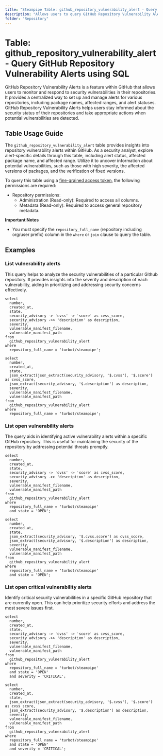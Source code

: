 ```yaml
---
title: "Steampipe Table: github_repository_vulnerability_alert - Query GitHub Repository Vulnerability Alerts using SQL"
description: "Allows users to query GitHub Repository Vulnerability Alerts, specifically the alert status, affected package name, and affected range, providing insights into repository security status and potential vulnerabilities."
folder: "Repository"
---
```


# Table: github_repository_vulnerability_alert - Query GitHub Repository Vulnerability Alerts using SQL

GitHub Repository Vulnerability Alerts is a feature within GitHub that allows users to monitor and respond to security vulnerabilities in their repositories. It provides a centralized way to set up and manage alerts for various repositories, including package names, affected ranges, and alert statuses. GitHub Repository Vulnerability Alerts helps users stay informed about the security status of their repositories and take appropriate actions when potential vulnerabilities are detected.

## Table Usage Guide

The `github_repository_vulnerability_alert` table provides insights into repository vulnerability alerts within GitHub. As a security analyst, explore alert-specific details through this table, including alert status, affected package name, and affected range. Utilize it to uncover information about potential vulnerabilities, such as those with high severity, the affected versions of packages, and the verification of fixed versions.

To query this table using a [fine-grained access token](https://docs.github.com/en/authentication/keeping-your-account-and-data-secure/managing-your-personal-access-tokens#creating-a-fine-grained-personal-access-token), the following permissions are required:
  - Repository permissions:
    - Administration (Read-only): Required to access all columns.
    - Metadata (Read-only): Required to access general repository metadata.

**Important Notes**
- You must specify the `repository_full_name` (repository including org/user prefix) column in the `where` or `join` clause to query the table.

## Examples

### List vulnerability alerts
This query helps to analyze the security vulnerabilities of a particular Github repository. It provides insights into the severity and description of each vulnerability, aiding in prioritizing and addressing security concerns effectively.

```sql+postgres
select
  number,
  created_at,
  state,
  security_advisory -> 'cvss' -> 'score' as cvss_score,
  security_advisory ->> 'description' as description,
  severity,
  vulnerable_manifest_filename,
  vulnerable_manifest_path
from
  github_repository_vulnerability_alert
where
  repository_full_name = 'turbot/steampipe';
```

```sql+sqlite
select
  number,
  created_at,
  state,
  json_extract(json_extract(security_advisory, '$.cvss'), '$.score') as cvss_score,
  json_extract(security_advisory, '$.description') as description,
  severity,
  vulnerable_manifest_filename,
  vulnerable_manifest_path
from
  github_repository_vulnerability_alert
where
  repository_full_name = 'turbot/steampipe';
```

### List open vulnerability alerts
The query aids in identifying active vulnerability alerts within a specific GitHub repository. This is useful for maintaining the security of the repository by addressing potential threats promptly.

```sql+postgres
select
  number,
  created_at,
  state,
  security_advisory -> 'cvss' -> 'score' as cvss_score,
  security_advisory ->> 'description' as description,
  severity,
  vulnerable_manifest_filename,
  vulnerable_manifest_path
from
  github_repository_vulnerability_alert
where
  repository_full_name = 'turbot/steampipe'
  and state = 'OPEN';
```

```sql+sqlite
select
  number,
  created_at,
  state,
  json_extract(security_advisory, '$.cvss.score') as cvss_score,
  json_extract(security_advisory, '$.description') as description,
  severity,
  vulnerable_manifest_filename,
  vulnerable_manifest_path
from
  github_repository_vulnerability_alert
where
  repository_full_name = 'turbot/steampipe'
  and state = 'OPEN';
```

### List open critical vulnerability alerts
Identify critical security vulnerabilities in a specific GitHub repository that are currently open. This can help prioritize security efforts and address the most severe issues first.

```sql+postgres
select
  number,
  created_at,
  state,
  security_advisory -> 'cvss' -> 'score' as cvss_score,
  security_advisory ->> 'description' as description,
  severity,
  vulnerable_manifest_filename,
  vulnerable_manifest_path
from
  github_repository_vulnerability_alert
where
  repository_full_name = 'turbot/steampipe'
  and state = 'OPEN'
  and severity = 'CRITICAL';
```

```sql+sqlite
select
  number,
  created_at,
  state,
  json_extract(json_extract(security_advisory, '$.cvss'), '$.score') as cvss_score,
  json_extract(security_advisory, '$.description') as description,
  severity,
  vulnerable_manifest_filename,
  vulnerable_manifest_path
from
  github_repository_vulnerability_alert
where
  repository_full_name = 'turbot/steampipe'
  and state = 'OPEN'
  and severity = 'CRITICAL';
```